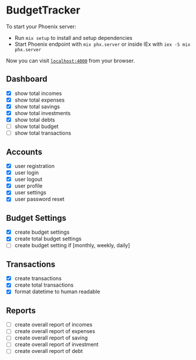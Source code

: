 # BudgetTracker

To start your Phoenix server:

  * Run `mix setup` to install and setup dependencies
  * Start Phoenix endpoint with `mix phx.server` or inside IEx with `iex -S mix phx.server`

Now you can visit [`localhost:4000`](http://localhost:4000) from your browser.


## Dashboard

- [x] show total incomes
- [x] show total expenses
- [x] show total savings
- [x] show total investments
- [x] show total debts
- [ ] show total budget
- [ ] show total transactions

## Accounts

- [x] user registration
- [x] user login
- [x] user logout
- [x] user profile
- [x] user settings
- [x] user password reset

## Budget Settings
- [x] create budget settings
- [x] create total budget settings 
- [ ] create budget setting if [monthly, weekly, daily]

## Transactions
- [x] create transactions
- [x] create total transactions
- [x] format datetime to human readable 

## Reports
- [ ] create overall report of incomes
- [ ] create overall report of expenses
- [ ] create overall report of saving 
- [ ] create overall report of investment
- [ ] create overall report of debt 
